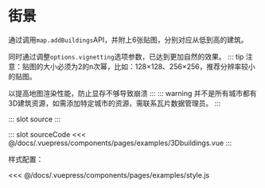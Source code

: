 # 街景

通过调用`map.addBuildings`API，并附上6张贴图，分别对应从低到高的建筑。

同时通过调整`options.vignetting`选项参数，已达到更加自然的效果。
::: tip
注意：贴图的大小必须为2的n次幂，比如：128×128、256×256，推荐分辨率较小的贴图。

以提高地图渲染性能，防止显存不够导致崩溃
:::
::: warning
并不是所有城市都有3D建筑资源，如需添加特定城市的资源，需联系瓦片数据管理员。
:::


<demo-block>
::: slot source
<pages-examples-3Dbuildings></pages-examples-3Dbuildings>
:::

::: slot sourceCode
<<< @/docs/.vuepress/components/pages/examples/3Dbuildings.vue
:::

</demo-block>

样式配置：

<<< @/docs/.vuepress/components/pages/examples/style.js